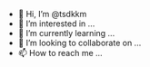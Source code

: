 - 👋 Hi, I’m @tsdkkm
- 👀 I’m interested in ...
- 🌱 I’m currently learning ...
- 💞️ I’m looking to collaborate on ...
- 📫 How to reach me ...

<!---
tsdkkm/tsdkkm is a ✨ special ✨ repository because its `README.md` (this file) appears on your GitHub profile.
You can click the Preview link to take a look at your changes.
--->
